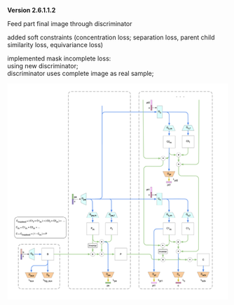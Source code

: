 **Version 2.6.1.1.2**

Feed part final image through discriminator

added soft constraints (concentration loss; separation loss, parent child similarity loss, equivariance loss)<br>

implemented mask incomplete loss: <br>
using new discriminator;<br>
discriminator uses complete image as real sample;<br>


![](v2.png)

